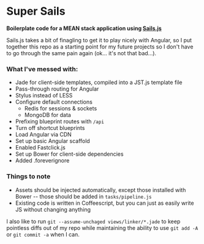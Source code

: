 # Super Sails
__Boilerplate code for a MEAN stack application using [Sails.js](http://sailsjs.org)__

Sails.js takes a bit of finagling to get it to play nicely with Angular, so I put together
this repo as a starting point for my future projects so I don't have to go through the same
pain again (ok... it's not that bad...).

### What I've messed with:
- Jade for client-side templates, compiled into a JST.js template file
- Pass-through routing for Angular
- Stylus instead of LESS
- Configure default connections
  - Redis for sessions & sockets
  - MongoDB for data
- Prefixing blueprint routes with `/api`
- Turn off shortcut blueprints
- Load Angular via CDN
- Set up basic Angular scaffold
- Enabled Fastclick.js
- Set up Bower for client-side dependencies
- Added .foreverignore

### Things to note
- Assets should be injected automatically, except those installed with Bower -- those should be added in `tasks/pipeline.js`
- Existing code is written in Coffeescript, but you can just as easily write JS without changing anything

I also like to run `git --assume-unchaged views/linker/*.jade` to keep pointless diffs out of my repo
while maintaining the ability to use `git add -A` or `git commit -a` when I can.
